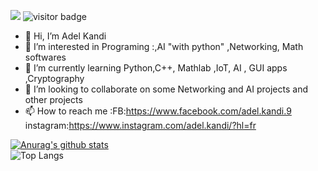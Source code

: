 ![](https://komarev.com/ghpvc/?adelkandi=your-github-username&color=green) ![visitor badge](https://visitor-badge.glitch.me/badge?page_id=adelkandi.visitor-badge)


- 👋 Hi, I’m Adel Kandi
- 👀 I’m interested in Programing :,AI "with python" ,Networking, Math softwares 
- 🌱 I’m currently learning Python,C++, Mathlab ,IoT, AI , GUI apps ,Cryptography
- 💞️ I’m looking to collaborate on some Networking and AI projects and other projects
- 📫 How to reach me :FB:https://www.facebook.com/adel.kandi.9
instagram:https://www.instagram.com/adel.kandi/?hl=fr

<!---
SDHIGHway/SDHIGHway is a ✨ special ✨ repository because its `README.md` (this file) appears on your GitHub profile.
You can click the Preview link to take a look at your changes.
--->
[![Anurag's github stats](https://github-readme-stats.vercel.app/api?username=adelkandi&theme=gruvbox)](https://github.com/adelkandi/github-readme-stats)  
![Top Langs](https://github-readme-stats.vercel.app/api/top-langs/?username=adelkandi&layout=compact&theme=gruvbox)
